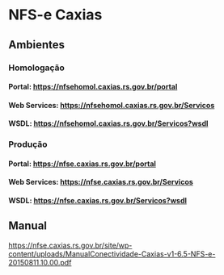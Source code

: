 # NFS-e Caxias

## Ambientes

### Homologação
#### Portal: https://nfsehomol.caxias.rs.gov.br/portal
#### Web Services: https://nfsehomol.caxias.rs.gov.br/Servicos
#### WSDL: https://nfsehomol.caxias.rs.gov.br/Servicos?wsdl

### Produção
#### Portal: https://nfse.caxias.rs.gov.br/portal
#### Web Services: https://nfse.caxias.rs.gov.br/Servicos
#### WSDL: https://nfse.caxias.rs.gov.br/Servicos?wsdl

## Manual
https://nfse.caxias.rs.gov.br/site/wp-content/uploads/ManualConectividade-Caxias-v1-6.5-NFS-e-20150811.10.00.pdf
